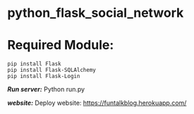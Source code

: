 # python_flask_social_network
# Required Module:
    pip install Flask
    pip install Flask-SQLAlchemy
    pip install Flask-Login
***Run server:***
    Python run.py

***website:***
    Deploy website: https://funtalkblog.herokuapp.com/

